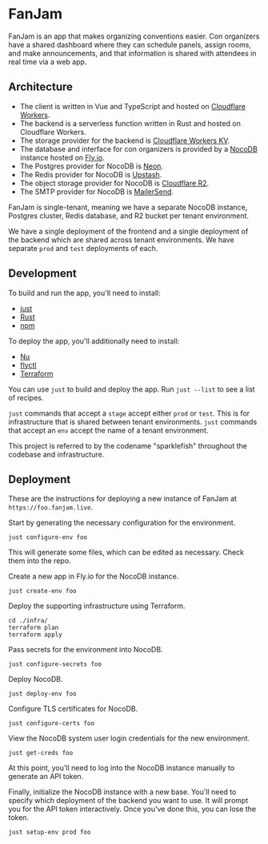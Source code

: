 # FanJam

FanJam is an app that makes organizing conventions easier. Con organizers have
a shared dashboard where they can schedule panels, assign rooms, and make
announcements, and that information is shared with attendees in real time via a
web app.

## Architecture

- The client is written in Vue and TypeScript and hosted on [Cloudflare
  Workers](https://developers.cloudflare.com/workers/).
- The backend is a serverless function written in Rust and hosted on Cloudflare
  Workers.
- The storage provider for the backend is [Cloudflare Workers
  KV](https://developers.cloudflare.com/kv/).
- The database and interface for con organizers is provided by a
  [NocoDB](https://nocodb.com/) instance hosted on [Fly.io](https://fly.io/).
- The Postgres provider for NocoDB is [Neon](https://neon.tech).
- The Redis provider for NocoDB is [Upstash](https://upstash.com/).
- The object storage provider for NocoDB is [Cloudflare
  R2](https://developers.cloudflare.com/r2/).
- The SMTP provider for NocoDB is [MailerSend](https://www.mailersend.com/).

FanJam is single-tenant, meaning we have a separate NocoDB instance, Postgres
cluster, Redis database, and R2 bucket per tenant environment.

We have a single deployment of the frontend and a single deployment of the
backend which are shared across tenant environments. We have separate `prod`
and `test` deployments of each.

## Development

To build and run the app, you'll need to install:

- [just](https://github.com/casey/just?tab=readme-ov-file#installation)
- [Rust](https://www.rust-lang.org/tools/install)
- [npm](https://docs.npmjs.com/downloading-and-installing-node-js-and-npm)

To deploy the app, you'll additionally need to install:

- [Nu](https://www.nushell.sh/book/installation.html)
- [flyctl](https://fly.io/docs/flyctl/install/)
- [Terraform](https://developer.hashicorp.com/terraform/install)

You can use `just` to build and deploy the app. Run `just --list` to see a list
of recipes.

`just` commands that accept a `stage` accept either `prod` or `test`. This is
for infrastructure that is shared between tenant environments. `just` commands
that accept an `env` accept the name of a tenant environment.

This project is referred to by the codename "sparklefish" throughout the
codebase and infrastructure.

## Deployment

These are the instructions for deploying a new instance of FanJam at
`https://foo.fanjam.live`.

Start by generating the necessary configuration for the environment.

```
just configure-env foo
```

This will generate some files, which can be edited as necessary. Check them
into the repo.

Create a new app in Fly.io for the NocoDB instance.

```
just create-env foo
```

Deploy the supporting infrastructure using Terraform.

```
cd ./infra/
terraform plan
terraform apply
```

Pass secrets for the environment into NocoDB.

```
just configure-secrets foo
```

Deploy NocoDB.

```
just deploy-env foo
```

Configure TLS certificates for NocoDB.

```
just configure-certs foo
```

View the NocoDB system user login credentials for the new environment.

```
just get-creds foo
```

At this point, you'll need to log into the NocoDB instance manually to generate
an API token.

Finally, initialize the NocoDB instance with a new base. You'll need to specify
which deployment of the backend you want to use. It will prompt you for the API
token interactively. Once you've done this, you can lose the token.

```
just setup-env prod foo
```
